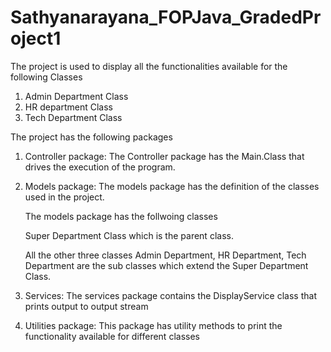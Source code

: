 # Sathyanarayana_FOPJava_GradedProject1

The project is used to display all the functionalities available for the following Classes
1. Admin Department Class
2. HR department Class
3. Tech Department Class

The project has the following packages

1. Controller package: The Controller package has the Main.Class that drives the execution of the program.

2. Models package: The models package has the definition of the classes used in the project. 

      The models package has the follwoing classes 
 
      Super Department Class which is the parent class.

      All the other three classes Admin Department, HR Department, Tech Department are the sub classes which extend the Super Department Class.
      
3. Services: The services package contains the DisplayService class that prints output to output stream
      
4. Utilities package: This package has utility methods to print the functionality available for different classes


